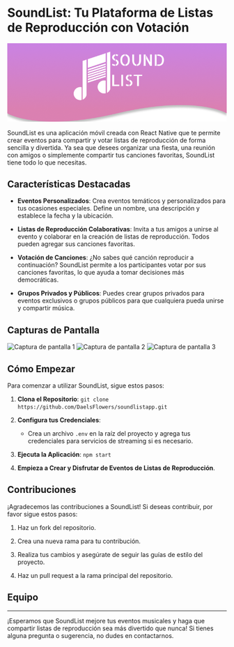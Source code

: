 # SoundList: Tu Plataforma de Listas de Reproducción con Votación

![Logo de SoundList](assets/topLogin.png)

SoundList es una aplicación móvil creada con React Native que te permite crear eventos para compartir y votar listas de reproducción de forma sencilla y divertida. Ya sea que desees organizar una fiesta, una reunión con amigos o simplemente compartir tus canciones favoritas, SoundList tiene todo lo que necesitas.

## Características Destacadas

- **Eventos Personalizados**: Crea eventos temáticos y personalizados para tus ocasiones especiales. Define un nombre, una descripción y establece la fecha y la ubicación.

- **Listas de Reproducción Colaborativas**: Invita a tus amigos a unirse al evento y colaborar en la creación de listas de reproducción. Todos pueden agregar sus canciones favoritas.

- **Votación de Canciones**: ¿No sabes qué canción reproducir a continuación? SoundList permite a los participantes votar por sus canciones favoritas, lo que ayuda a tomar decisiones más democráticas.

- **Grupos Privados y Públicos**: Puedes crear grupos privados para eventos exclusivos o grupos públicos para que cualquiera pueda unirse y compartir música.

## Capturas de Pantalla

![Captura de pantalla 1](assets/screen1.png)
![Captura de pantalla 2](assets/screen2.png)
![Captura de pantalla 3](assets/screen3.png)

## Cómo Empezar

Para comenzar a utilizar SoundList, sigue estos pasos:

1. **Clona el Repositorio**: `git clone https://github.com/DaelsFlowers/soundlistapp.git`

2. **Configura tus Credenciales**:
   - Crea un archivo `.env` en la raíz del proyecto y agrega tus credenciales para servicios de streaming si es necesario.

3. **Ejecuta la Aplicación**: `npm start`

4. **Empieza a Crear y Disfrutar de Eventos de Listas de Reproducción**.

## Contribuciones

¡Agradecemos las contribuciones a SoundList! Si deseas contribuir, por favor sigue estos pasos:

1. Haz un fork del repositorio.

2. Crea una nueva rama para tu contribución.

3. Realiza tus cambios y asegúrate de seguir las guías de estilo del proyecto.

4. Haz un pull request a la rama principal del repositorio.

## Equipo


---

¡Esperamos que SoundList mejore tus eventos musicales y haga que compartir listas de reproducción sea más divertido que nunca! Si tienes alguna pregunta o sugerencia, no dudes en contactarnos.
